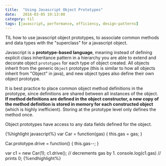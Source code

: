 ```yaml
---
title:  "Using Javascript Object Prototypes"
date:   2016-03-05 19:13:00
category: til
tags: [javascript, performance, efficiency, design-patterns]
---
```


TIL how to use javascript object prototypes, to associate common methods and data types with the "superclass" for a javascript object.

Javascript is a __prototype-based language__, meaning instead of defining explicit class inheritance pattern in a hierarchy you are able to extend and decorate object `prototypes` for each type of object created. All objects inherit from the generic `Object` prototype (this is similar to how all objects inherit from "Object" in java), and new object types also define their own object prototype.

It is best practice to place common object method definitions in the prototype, since definitions are shared between all instances of the object. __If method definitions are defined in the object constructor, a new copy of the method definition is stored in memory for each constructed object__ (which is highly inefficient). Storing at the prototype level only defines the method once.

Object prototypes have access to any data fields defined for the object.

{%highlight javascript%}
var Car = function(gas) {
   this.gas = gas;
}

Car.prototype.drive = function() {
   this.gas--;
}

var c1 = new Car(1);
c1.drive(); // decrements gas by 1.
console.log(c1.gas) // prints 0;
{%endhighlight%}


